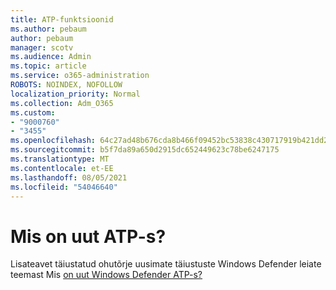 ```yaml
---
title: ATP-funktsioonid
ms.author: pebaum
author: pebaum
manager: scotv
ms.audience: Admin
ms.topic: article
ms.service: o365-administration
ROBOTS: NOINDEX, NOFOLLOW
localization_priority: Normal
ms.collection: Adm_O365
ms.custom:
- "9000760"
- "3455"
ms.openlocfilehash: 64c27ad48b676cda8b466f09452bc53838c430717919b421dd287063aabc8c75
ms.sourcegitcommit: b5f7da89a650d2915dc652449623c78be6247175
ms.translationtype: MT
ms.contentlocale: et-EE
ms.lasthandoff: 08/05/2021
ms.locfileid: "54046640"
---
```

# <a name="whats-new-in-atp"></a>Mis on uut ATP-s?

Lisateavet täiustatud ohutõrje uusimate täiustuste Windows Defender leiate teemast Mis [on uut Windows Defender ATP-s?](https://www.microsoft.com/security/blog/2018/11/15/whats-new-in-windows-defender-atp/)